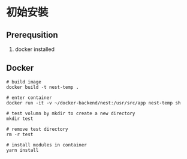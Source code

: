 # 初始安裝

## Prerequsition

1. docker installed


## Docker

```
# build image
docker build -t nest-temp .
```

```
# enter container
docker run -it -v ~/docker-backend/nest:/usr/src/app nest-temp sh
```

```
# test volumn by mkdir to create a new directory
mkdir test

# remove test directory
rm -r test
```

```
# install modules in container
yarn install
```